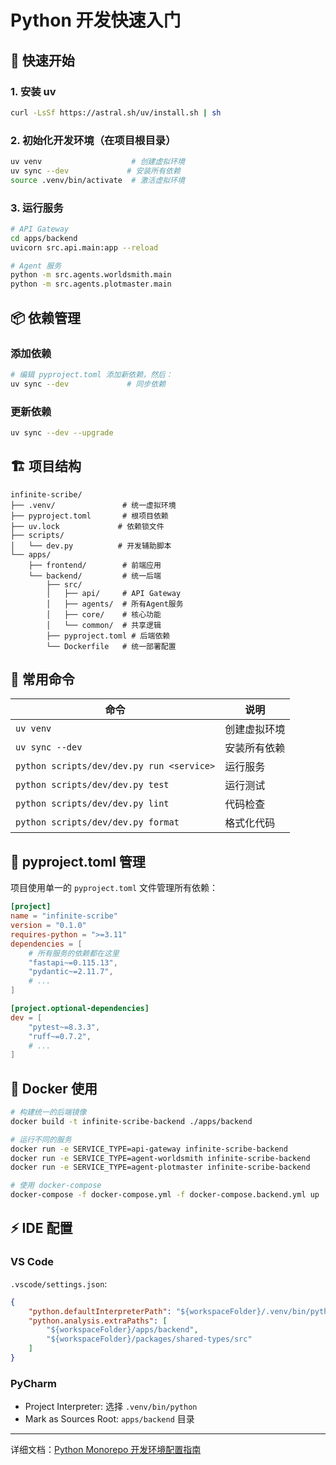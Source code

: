 # Python 开发快速入门

## 🚀 快速开始

### 1. 安装 uv
```bash
curl -LsSf https://astral.sh/uv/install.sh | sh
```

### 2. 初始化开发环境（在项目根目录）
```bash
uv venv                    # 创建虚拟环境
uv sync --dev             # 安装所有依赖
source .venv/bin/activate  # 激活虚拟环境
```

### 3. 运行服务
```bash
# API Gateway
cd apps/backend
uvicorn src.api.main:app --reload

# Agent 服务
python -m src.agents.worldsmith.main
python -m src.agents.plotmaster.main
```

## 📦 依赖管理

### 添加依赖
```bash
# 编辑 pyproject.toml 添加新依赖，然后：
uv sync --dev             # 同步依赖
```

### 更新依赖
```bash
uv sync --dev --upgrade
```

## 🏗️ 项目结构

```
infinite-scribe/
├── .venv/               # 统一虚拟环境
├── pyproject.toml       # 根项目依赖
├── uv.lock             # 依赖锁文件
├── scripts/
│   └── dev.py          # 开发辅助脚本
└── apps/
    ├── frontend/        # 前端应用
    └── backend/         # 统一后端
        ├── src/
        │   ├── api/     # API Gateway
        │   ├── agents/  # 所有Agent服务
        │   ├── core/    # 核心功能
        │   └── common/  # 共享逻辑
        ├── pyproject.toml # 后端依赖
        └── Dockerfile   # 统一部署配置
```

## 🔧 常用命令

| 命令 | 说明 |
|------|------|
| `uv venv` | 创建虚拟环境 |
| `uv sync --dev` | 安装所有依赖 |
| `python scripts/dev/dev.py run <service>` | 运行服务 |
| `python scripts/dev/dev.py test` | 运行测试 |
| `python scripts/dev/dev.py lint` | 代码检查 |
| `python scripts/dev/dev.py format` | 格式化代码 |

## 📝 pyproject.toml 管理

项目使用单一的 `pyproject.toml` 文件管理所有依赖：

```toml
[project]
name = "infinite-scribe"
version = "0.1.0"
requires-python = ">=3.11"
dependencies = [
    # 所有服务的依赖都在这里
    "fastapi~=0.115.13",
    "pydantic~=2.11.7",
    # ...
]

[project.optional-dependencies]
dev = [
    "pytest~=8.3.3",
    "ruff~=0.7.2",
    # ...
]
```

## 🐳 Docker 使用

```bash
# 构建统一的后端镜像
docker build -t infinite-scribe-backend ./apps/backend

# 运行不同的服务
docker run -e SERVICE_TYPE=api-gateway infinite-scribe-backend
docker run -e SERVICE_TYPE=agent-worldsmith infinite-scribe-backend
docker run -e SERVICE_TYPE=agent-plotmaster infinite-scribe-backend

# 使用 docker-compose
docker-compose -f docker-compose.yml -f docker-compose.backend.yml up
```

## ⚡ IDE 配置

### VS Code
`.vscode/settings.json`:
```json
{
    "python.defaultInterpreterPath": "${workspaceFolder}/.venv/bin/python",
    "python.analysis.extraPaths": [
        "${workspaceFolder}/apps/backend",
        "${workspaceFolder}/packages/shared-types/src"
    ]
}
```

### PyCharm
- Project Interpreter: 选择 `.venv/bin/python`
- Mark as Sources Root: `apps/backend` 目录

---

详细文档：[Python Monorepo 开发环境配置指南](python-monorepo-setup.md) 